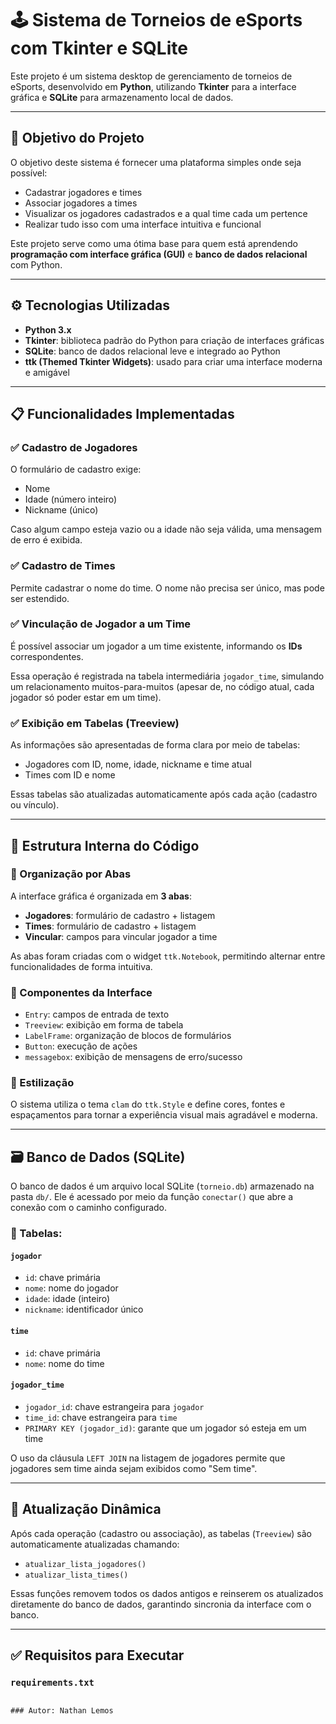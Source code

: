 # 🕹️ Sistema de Torneios de eSports com Tkinter e SQLite

Este projeto é um sistema desktop de gerenciamento de torneios de eSports, desenvolvido em **Python**, utilizando **Tkinter** para a interface gráfica e **SQLite** para armazenamento local de dados.

---

## 📌 Objetivo do Projeto

O objetivo deste sistema é fornecer uma plataforma simples onde seja possível:

- Cadastrar jogadores e times
- Associar jogadores a times
- Visualizar os jogadores cadastrados e a qual time cada um pertence
- Realizar tudo isso com uma interface intuitiva e funcional

Este projeto serve como uma ótima base para quem está aprendendo **programação com interface gráfica (GUI)** e **banco de dados relacional** com Python.

---

## ⚙️ Tecnologias Utilizadas

- **Python 3.x**
- **Tkinter**: biblioteca padrão do Python para criação de interfaces gráficas
- **SQLite**: banco de dados relacional leve e integrado ao Python
- **ttk (Themed Tkinter Widgets)**: usado para criar uma interface moderna e amigável

---

## 📋 Funcionalidades Implementadas

### ✅ Cadastro de Jogadores
O formulário de cadastro exige:
- Nome
- Idade (número inteiro)
- Nickname (único)

Caso algum campo esteja vazio ou a idade não seja válida, uma mensagem de erro é exibida.

### ✅ Cadastro de Times
Permite cadastrar o nome do time. O nome não precisa ser único, mas pode ser estendido.

### ✅ Vinculação de Jogador a um Time
É possível associar um jogador a um time existente, informando os **IDs** correspondentes.

Essa operação é registrada na tabela intermediária `jogador_time`, simulando um relacionamento muitos-para-muitos (apesar de, no código atual, cada jogador só poder estar em um time).

### ✅ Exibição em Tabelas (Treeview)
As informações são apresentadas de forma clara por meio de tabelas:
- Jogadores com ID, nome, idade, nickname e time atual
- Times com ID e nome

Essas tabelas são atualizadas automaticamente após cada ação (cadastro ou vínculo).

---

## 🧠 Estrutura Interna do Código

### 📁 Organização por Abas
A interface gráfica é organizada em **3 abas**:
- **Jogadores**: formulário de cadastro + listagem
- **Times**: formulário de cadastro + listagem
- **Vincular**: campos para vincular jogador a time

As abas foram criadas com o widget `ttk.Notebook`, permitindo alternar entre funcionalidades de forma intuitiva.

### 🧩 Componentes da Interface
- `Entry`: campos de entrada de texto
- `Treeview`: exibição em forma de tabela
- `LabelFrame`: organização de blocos de formulários
- `Button`: execução de ações
- `messagebox`: exibição de mensagens de erro/sucesso

### 🎨 Estilização
O sistema utiliza o tema `clam` do `ttk.Style` e define cores, fontes e espaçamentos para tornar a experiência visual mais agradável e moderna.

---

## 🗃️ Banco de Dados (SQLite)

O banco de dados é um arquivo local SQLite (`torneio.db`) armazenado na pasta `db/`. Ele é acessado por meio da função `conectar()` que abre a conexão com o caminho configurado.

### 📌 Tabelas:

#### `jogador`
- `id`: chave primária
- `nome`: nome do jogador
- `idade`: idade (inteiro)
- `nickname`: identificador único

#### `time`
- `id`: chave primária
- `nome`: nome do time

#### `jogador_time`
- `jogador_id`: chave estrangeira para `jogador`
- `time_id`: chave estrangeira para `time`
- `PRIMARY KEY (jogador_id)`: garante que um jogador só esteja em um time

O uso da cláusula `LEFT JOIN` na listagem de jogadores permite que jogadores sem time ainda sejam exibidos como "Sem time".

---

## 🔄 Atualização Dinâmica

Após cada operação (cadastro ou associação), as tabelas (`Treeview`) são automaticamente atualizadas chamando:

- `atualizar_lista_jogadores()`
- `atualizar_lista_times()`

Essas funções removem todos os dados antigos e reinserem os atualizados diretamente do banco de dados, garantindo sincronia da interface com o banco.

---

## ✅ Requisitos para Executar

### `requirements.txt`

```txt

### Autor: Nathan Lemos